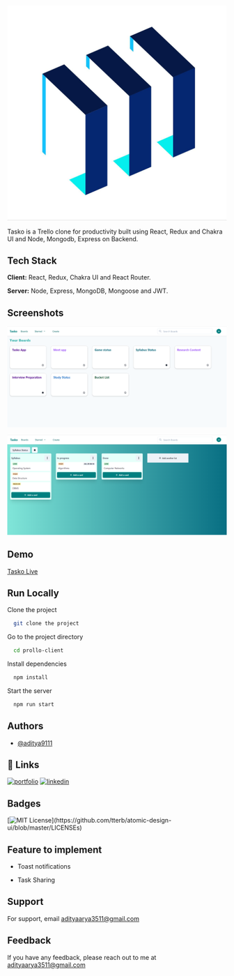 ![Logo](https://raw.githubusercontent.com/Aditya9111/Tasko-Client/main/public/logo.jpg)

Tasko is a Trello clone for productivity built using React, Redux and Chakra UI and Node, Mongodb, Express on Backend.

## Tech Stack

**Client:** React, Redux, Chakra UI and React Router.

**Server:** Node, Express, MongoDB, Mongoose and JWT.

## Screenshots

![App Screenshot](https://raw.githubusercontent.com/Aditya9111/Tasko-Client/main/src/assets/img/1.png)

![App Screenshot](https://raw.githubusercontent.com/Aditya9111/Tasko-Client/main/src/assets/img/2.png)



## Demo

[Tasko Live](https://tasko-app.netlify.app/)

## Run Locally

Clone the project

```bash
  git clone the project
```

Go to the project directory

```bash
  cd prollo-client
```

Install dependencies

```bash
  npm install
```

Start the server

```bash
  npm run start
```


## Authors

- [@aditya9111](https://www.github.com/aditya9111)


## 🔗 Links

[![portfolio](https://img.shields.io/badge/my_portfolio-000?style=for-the-badge&logo=ko-fi&logoColor=white)](bit.ly/adityaarya1/)
[![linkedin](https://img.shields.io/badge/linkedin-0A66C2?style=for-the-badge&logo=linkedin&logoColor=white)](https://www.linkedin.com/in/aditya911)


## Badges

[![MIT License](https://img.shields.io/apm/l/atomic-design-ui.svg?)](https://github.com/tterb/atomic-design-ui/blob/master/LICENSEs)

## Feature to implement

- Toast notifications

- Task Sharing

## Support

For support, email adityaarya3511@gmail.com

## Feedback

If you have any feedback, please reach out to me at adityaarya3511@gmail.com
